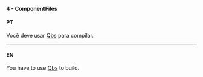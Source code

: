 ﻿**4 - ComponentFiles**

#### PT

Você deve usar [Qbs](http://doc.qt.io/qbs) para compilar.
- - -
#### EN

You have to use [Qbs](http://doc.qt.io/qbs) to build.


